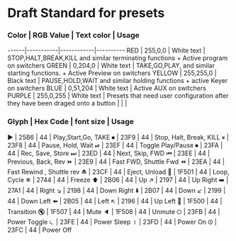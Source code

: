 # Draft Standard for presets


### Color | RGB Value | Text color | Usage	
------|-----------|------------|----------
RED | 255,0,0 | White text | STOP,HALT,BREAK,KILL and similar terminating functions + Active program on switchers
GREEN | 0,204,0 | White text | TAKE,GO,PLAY, and similar starting functions. + Active Preview on switchers
YELLOW | 255,255,0 | Black text | PAUSE,HOLD,WAIT and similar holding functions + active Keyer on switchers
BLUE | 0,51,204 | White text | Active AUX on switchers
PURPLE | 255,0,255 | White text | Presets that need user configuration after they have been draged onto a button 
  |  |  |  
### Glyph | Hex Code | font size | Usage 
▶️ | 25B6 | 44 | Play,Start,Go, TAKE
⏹ | 23F9 | 44 | Stop, Halt, Break, KILL
⏸ | 23F8 | 44 | Pause, Hold, Wait
⏯ | 23EF | 44 | Toggle Play/Pause 
⏺ | 23FA | 44 | Rec, Save, Store 
⏭ | 23ED | 44 | Next, Skip, FWD
⏮ | 23EE | 44 | Previous, Back, Rev
⏩ | 23E9 | 44 | Fast FWD, Shuttle Fwd
⏪ | 23EA | 44 | Fast Rewind , Shuttle rev
⏏️ | 23CF | 44 | Eject, Unload
🔁 | 1F501 | 44 | Loop, Cycle
❄︎ | 2744 | 44 | Freeze
⬆️ | 2B06 | 44 | Up
↗️ | 2197 | 44 | Up Right
➡️ | 27A1 | 44 | Right
↘️ | 2198 | 44 | Down Right
⬇️ | 2B07 | 44 | Down
↙️ | 2199 | 44 | Down Left 
⬅️ | 2B05 | 44 | Left
↖️ | 2196 | 44 | Up Left 
🔀 | 1F500 | 44 | Transition
🔇 | 1F507 | 44 | Mute 
🔈 | 1F508 | 44 | Unmute 
⏻ | 23FB | 44 | Power Toggle 
⏾ | 23FE | 44 | Power Sleep 
⏽ | 23FD | 44 | Power On
⏼ | 23FC | 44 | Power Off